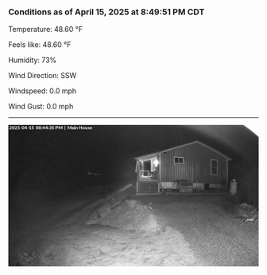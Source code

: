 ### Conditions as of April 15, 2025 at 8:49:51 PM CDT 

Temperature: 48.60 &deg;F

Feels like: 48.60 &deg;F

Humidity: 73%

Wind Direction: SSW

Windspeed: 0.0 mph

Wind Gust: 0.0 mph

---

<img src="./images/latest.jpeg"/>

